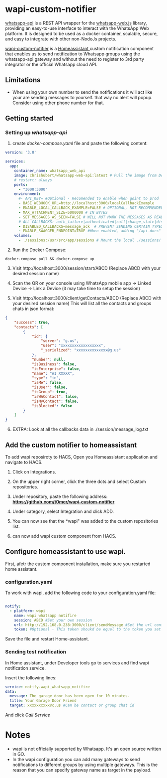 # wapi-custom-notifier

[whatsapp-api](https://github.com/chrishubert/whatsapp-api/) is a REST API wrapper for the [whatsapp-web.js](https://github.com/pedroslopez/whatsapp-web.js) library, providing an easy-to-use interface to interact with the WhatsApp Web platform. It is designed to be used as a docker container, scalable, secure, and easy to integrate with other non-NodeJs projects.

[wapi-custom-notifier](https://github.com/t0mer/wapi-custom-notifier) is a [Homeassistant ](https://www.home-assistant.io/) custom notification component that enables us to send notification to Whatsapp groups using the whatsapp-api gateway and without the need to register to 3rd party integrator or the official Whatsapp cloud API.

## Limitations
* When using your own number to send the notifications it will act like your are sending messages to yourself. that way no alert will popup. Consider using other phone number for that.

## Getting started
### Setting up *whatsapp-api* 
1.  create *docker-compose.yaml* file and paste the following content:
```yaml
version: '3.8'

services:
  app:
    container_name: whatsapp_web_api
    image: chrishubert/whatsapp-web-api:latest # Pull the image from Docker Hub
    # restart: always
    ports:
      - "3000:3000"
    environment:
      #- API_KEY= #Optional - Recomended to enable when goint to prod
      - BASE_WEBHOOK_URL=http://localhost:3000/localCallbackExample
      - ENABLE_LOCAL_CALLBACK_EXAMPLE=FALSE # OPTIONAL, NOT RECOMMENDED TO ENABLE FOR PRODUCTION
      - MAX_ATTACHMENT_SIZE=5000000 # IN BYTES
      - SET_MESSAGES_AS_SEEN=FALSE # WILL NOT MARK THE MESSAGES AS READ AUTOMATICALLY
      # ALL CALLBACKS: auth_failure|authenticated|call|change_state|disconnected|group_join|group_leave|group_update|loading_screen|media_uploaded|message|message_ack|message_create|message_reaction|message_revoke_everyone|qr|ready|contact_changed
      - DISABLED_CALLBACKS=message_ack  # PREVENT SENDING CERTAIN TYPES OF CALLBACKS BACK TO THE WEBHOOK
      - ENABLE_SWAGGER_ENDPOINT=TRUE #When enabled, adding "/api-docs" to the url will open Swagger. Not recomended to production.
    volumes:
      - ./sessions:/usr/src/app/sessions # Mount the local ./sessions/ folder to the container's /usr/src/app/sessions folder
```

2. Run the Docker Compose:
```
docker-compose pull && docker-compose up
```

3. Visit http://localhost:3000/session/start/ABCD (Replace ABCD with your desired session name)

4. Scan the QR on your console using WhatsApp mobile app -> Linked Device -> Link a Device (it may take time to setup the session)

5. Visit http://localhost:3000/client/getContacts/ABCD (Replace ABCD with your desired session name)
This will list all the contacts and groups chats in json format:
```json
{
    "success": true,
    "contacts": [
        {
            "id": {
                "server": "g.us",
                "user": "xxxxxxxxxxxxxxxxxx",
                "_serialized": "xxxxxxxxxxxxxx@g.us"
            },
            "number": null,
            "isBusiness": false,
            "isEnterprise": false,
            "name": "AI XXXXX",
            "type": "in",
            "isMe": false,
            "isUser": false,
            "isGroup": true,
            "isWAContact": false,
            "isMyContact": false,
            "isBlocked": false
        }
    ]
}
```

6. EXTRA: Look at all the callbacks data in ./session/message_log.txt


## Add the custom notifier to homeassistant
To add wapi reposiroty to HACS, Open you Homeassistant application and navigate to HACS.

1. Click on Integrations.

2. On the upper right corner, click the three dots and select Custom repositories.

3. Under repository, paste the following address: **https://github.com/t0mer/wapi-custom-notifier**

4. Under category, select Integration and click ADD.

5. You can now see that the *wapi" was added to the custom repositories list.

6. can now add wapi custom component from HACS.

## Configure homeassistant to use wapi.
First, afetr the custom component installation, make sure you restarted home assistant.

### configuration.yaml
To work with wapi, add the following code to your configuration.yaml file:
```yaml

notify:
  - platform: wapi
    name: wapi whatsapp notifire
    session: ABCD #Set your own session
    url: http://192.168.0.238:3000/client/sendMessage #Set the url configured in the whatsapp-api docker
    token: #Optional - This token shoukd be equel to the token you set in the whatsapp-api configuration.
```

Save the file and restart Home-assistant.

### Sending test notification
In Home assistant, under Developer tools go to services and find wapi notification service. 

Insert the following lines:

```yaml
service: notify.wapi_whatsapp_notifire
data:
  message: The garage door has been open for 10 minutes.
  title: Your Garage Door Friend
  target: xxxxxxxxxx@c.us #Can be contact or group chat id


```
And click *Call Service*


# Notes
* wapi is not officially supported by Whatsapp. It's an open source written in GO.
* In the wapi configuration you can add many gateways to send notifications to different groups by using multiple gateways. This is the reason that you can specify gateway name as target in the payload.
